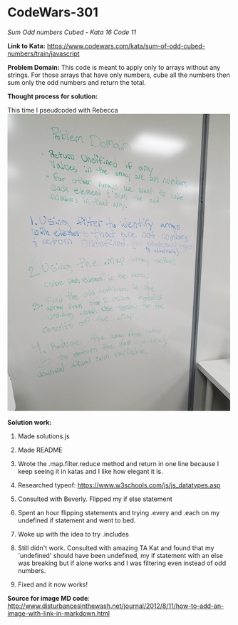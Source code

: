 # CodeWars-301
*Sum Odd numbers Cubed - Kata 16 Code 11*

**Link to Kata:** 
https://www.codewars.com/kata/sum-of-odd-cubed-numbers/train/javascript

**Problem Domain:** This code is meant to apply only to arrays without any strings. For those arrays that have only numbers, cube all the numbers then sum only the odd numbers and return the total.

**Thought process for solution:**

This time I pseudcoded with Rebecca
![Pseudo Code Whiteboard](Rebecca_Sooz_Pseudo.jpg)
 

**Solution work:**
1. Made solutions.js

2. Made README

3. Wrote the .map.filter.reduce method and return in one line because I keep seeing it in katas and I like how elegant it is. 

4. Researched typeof: https://www.w3schools.com/js/js_datatypes.asp 

5. Consulted with Beverly. Flipped my if else statement

6. Spent an hour flipping statements and trying .every and .each on my undefined if statement and went to bed.

7. Woke up with the idea to try .includes

8. Still didn't work. Consulted with amazing TA Kat and found that my 'undefined' should have been undefined, my if statement with an else was breaking but if alone works and I was filtering even instead of odd numbers. 

9. Fixed and it now works!

**Source for image MD code**: http://www.disturbancesinthewash.net/journal/2012/8/11/how-to-add-an-image-with-link-in-markdown.html
